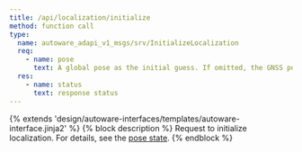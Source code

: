 ```yaml
---
title: /api/localization/initialize
method: function call
type:
  name: autoware_adapi_v1_msgs/srv/InitializeLocalization
  req:
    - name: pose
      text: A global pose as the initial guess. If omitted, the GNSS pose will be used.
  res:
    - name: status
      text: response status
---
```


{% extends 'design/autoware-interfaces/templates/autoware-interface.jinja2' %}
{% block description %}
Request to initialize localization. For details, see the [pose state](./index.md).
{% endblock %}
